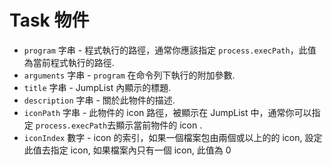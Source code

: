 # Task 物件

* `program` 字串 - 程式執行的路徑，通常你應該指定 `process.execPath`，此值為當前程式執行的路徑.
* `arguments` 字串 - `program` 在命令列下執行的附加參數.
* `title` 字串 - JumpList 內顯示的標題.
* `description` 字串 - 關於此物件的描述.
* `iconPath` 字串 - 此物件的 icon 路徑，被顯示在 JumpList 中，通常你可以指定 `process.execPath`去顯示當前物件的 icon .
* `iconIndex` 數字 - icon 的索引，如果一個檔案包由兩個或以上的的 icon, 設定此值去指定 icon, 如果檔案內只有一個 icon, 此值為 0
